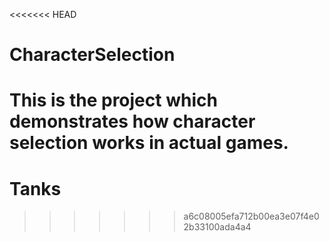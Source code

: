 <<<<<<< HEAD
# CharacterSelection
This is the project which demonstrates how character selection works in actual games.
=======
# Tanks
>>>>>>> a6c08005efa712b00ea3e07f4e02b33100ada4a4
